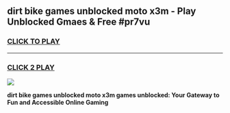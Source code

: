 
## dirt bike games unblocked moto x3m - Play Unblocked Gmaes & Free #pr7vu
<h3>
<a href="https://premium.freeplayer.one?title=dirt_bike_games_unblocked_moto_x3m&ref=03M">CLICK TO PLAY</a></h3>
<hr>

<h3>
<a href="https://premium.freeplayer.one?title=dirt_bike_games_unblocked_moto_x3m&ref=03M">CLICK 2 PLAY</a>
  
</h3>

<a href="https://premium.freeplayer.one?title=dirt_bike_games_unblocked_moto_x3m&ref=03M"><img src="https://clearcache.store/games.png"></a>


**dirt bike games unblocked moto x3m games unblocked: Your Gateway to Fun and Accessible Online Gaming**
